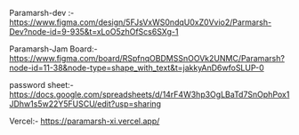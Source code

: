 Paramarsh-dev :- https://www.figma.com/design/5FJsVxWS0ndqU0xZ0Vvio2/Parmarsh-Dev?node-id=9-935&t=xLoO5zhOfScs6SXg-1

Paramarsh-Jam Board:- https://www.figma.com/board/RSpfnqOBDMSSnOOVk2UNMC/Paramarsh?node-id=11-38&node-type=shape_with_text&t=jakkyAnD6wfoSLUP-0

password sheet:- https://docs.google.com/spreadsheets/d/14rF4W3hp3OgLBaTd7SnOphPox1JDhw1s5w22Y5FUSCU/edit?usp=sharing


Vercel:- https://paramarsh-xi.vercel.app/
